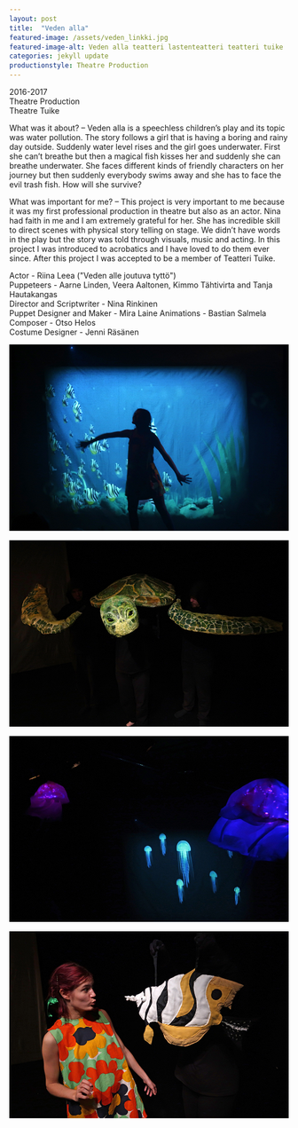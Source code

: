 ```yaml
---
layout: post
title:  "Veden alla"
featured-image: /assets/veden_linkki.jpg
featured-image-alt: Veden alla teatteri lastenteatteri teatteri tuike
categories: jekyll update
productionstyle: Theatre Production
---
```

  2016-2017  
  Theatre Production  
  Theatre Tuike  

  What was it about? – Veden alla is a speechless children’s play and its topic was water pollution. The story follows a girl that is having a boring and rainy day outside. Suddenly water level rises and the girl goes underwater. First she can’t breathe but then a magical fish kisses her and suddenly she can breathe underwater. She faces different kinds of friendly characters on her journey but then suddenly everybody swims away and she has to face the evil trash fish. How will she survive?
  
  What was important for me? – This project is very important to me because it was my first professional production in theatre but also as an actor. Nina had faith in me and I am extremely grateful for her. She has incredible skill to direct scenes with physical story telling on stage. We didn’t have words in the play but the story was told through visuals, music and acting. In this project I was introduced to acrobatics and I have loved to do them ever since. After this project I was accepted to be a member of Teatteri Tuike.

  Actor - Riina Leea ("Veden alle joutuva tyttö")  
  Puppeteers - Aarne Linden, Veera Aaltonen, Kimmo Tähtivirta and Tanja Hautakangas  
  Director and Scriptwriter - Nina Rinkinen  
  Puppet Designer and Maker - Mira Laine
  Animations - Bastian Salmela  
  Composer - Otso Helos  
  Costume Designer - Jenni Räsänen  


![alt text](/assets/projects/veden1.jpg)

![alt text](/assets/projects/veden2.jpg)

![alt text](/assets/projects/veden3.jpg)

![alt text](/assets/projects/veden4.jpg)


